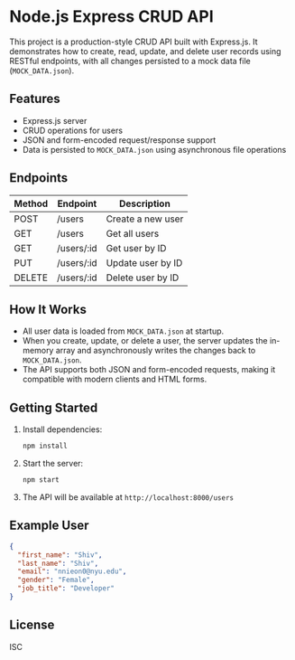 # Node.js Express CRUD API

This project is a production-style CRUD API built with Express.js. It demonstrates how to create, read, update, and delete user records using RESTful endpoints, with all changes persisted to a mock data file (`MOCK_DATA.json`).

## Features
- Express.js server
- CRUD operations for users
- JSON and form-encoded request/response support
- Data is persisted to `MOCK_DATA.json` using asynchronous file operations

## Endpoints

| Method | Endpoint         | Description           |
|--------|------------------|----------------------|
| POST   | /users           | Create a new user    |
| GET    | /users           | Get all users        |
| GET    | /users/:id       | Get user by ID       |
| PUT    | /users/:id       | Update user by ID    |
| DELETE | /users/:id       | Delete user by ID    |

## How It Works
- All user data is loaded from `MOCK_DATA.json` at startup.
- When you create, update, or delete a user, the server updates the in-memory array and asynchronously writes the changes back to `MOCK_DATA.json`.
- The API supports both JSON and form-encoded requests, making it compatible with modern clients and HTML forms.

## Getting Started

1. Install dependencies:
   ```sh
   npm install
   ```
2. Start the server:
   ```sh
   npm start
   ```
3. The API will be available at `http://localhost:8000/users`

## Example User
```json
{
  "first_name": "Shiv",
  "last_name": "Shiv",
  "email": "nnieon0@nyu.edu",
  "gender": "Female",
  "job_title": "Developer"
}
```

## License
ISC
